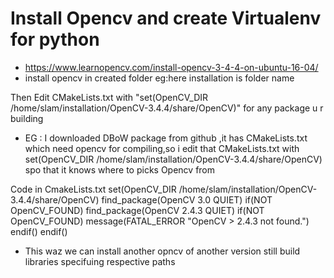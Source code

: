 # Install Opencv and create Virtualenv for python
* https://www.learnopencv.com/install-opencv-3-4-4-on-ubuntu-16-04/
* install opencv in created folder eg:here installation is folder name

Then Edit CMakeLists.txt with "set(OpenCV_DIR /home/slam/installation/OpenCV-3.4.4/share/OpenCV)" for any package u r building
* EG : I downloaded DBoW package from github ,it has CMakeLists.txt which need opencv for compiling,so i edit that CMakeLists.txt with  set(OpenCV_DIR /home/slam/installation/OpenCV-3.4.4/share/OpenCV)
spo that it knows where to picks Opencv from


Code in CmakeLists.txt
set(OpenCV_DIR /home/slam/installation/OpenCV-3.4.4/share/OpenCV)
find_package(OpenCV 3.0 QUIET)
if(NOT OpenCV_FOUND)
   find_package(OpenCV 2.4.3 QUIET)
   if(NOT OpenCV_FOUND)
      message(FATAL_ERROR "OpenCV > 2.4.3 not found.")
   endif()
endif()


* This waz we can install another opncv of another version still build libraries specifuing respective paths
